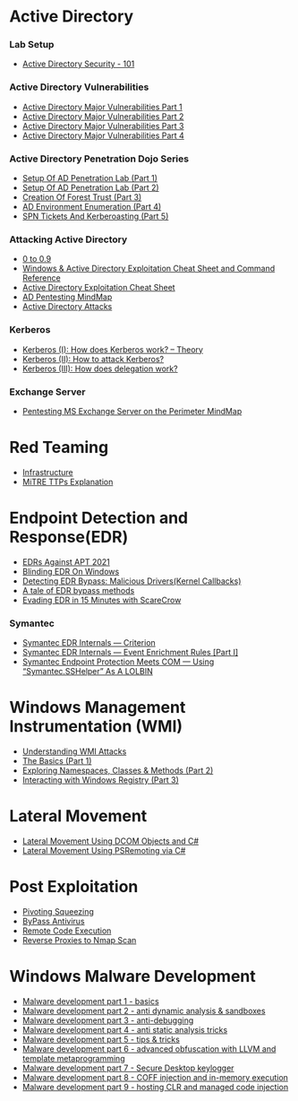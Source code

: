 # Active Directory 
### Lab Setup 
  - [Active Directory Security - 101](https://github.com/cfalta/adsec)
### Active Directory Vulnerabilities
  - [Active Directory Major Vulnerabilities Part 1](https://github.com/Virtual-Base/CyberSecurityKnowledgeBase/blob/main/Resources/Article%20-%20Active%20Directory%20Vulnerabilities%2C%20Part%201%20of%20the_%20XSS.is%20(ex%20DaMaGeLaB).pdf)
  - [Active Directory Major Vulnerabilities Part 2](https://github.com/Virtual-Base/CyberSecurityKnowledgeBase/blob/main/Resources/Article%20-%20Active%20Directory%20Vulnerabilities%2C%20Part%202%20of%20the%20_%20XSS.is%20(ex%20DaMaGeLaB).pdf)
  - [Active Directory Major Vulnerabilities Part 3](https://github.com/Virtual-Base/CyberSecurityKnowledgeBase/blob/main/Resources/Article%20-%20Active%20Directory%20Vulnerabilities%2C%20Part%203%20of%20the%20_%20XSS.is%20(ex%20DaMaGeLaB).pdf)
  - [Active Directory Major Vulnerabilities Part 4](https://github.com/Virtual-Base/CyberSecurityKnowledgeBase/blob/main/Resources/Article%20-%20Active%20Directory%20Vulnerabilities%2C%20Part%204%20of%20the%20_%20XSS.is%20(ex%20DaMaGeLaB).pdf)

### Active Directory Penetration Dojo Series
  - [Setup Of AD Penetration Lab (Part 1)](https://lmntrix.com/lab/active-directory-penetration-dojo-setup-of-ad-penetration-lab-part-1/)
  - [Setup Of AD Penetration Lab (Part 2)](https://lmntrix.com/lab/active-directory-penetration-dojo-setup-of-ad-penetration-lab-part-2/)
  - [Creation Of Forest Trust (Part 3)](https://lmntrix.com/lab/active-directory-penetration-dojo-creation-of-forest-trust-part-3/)
  - [AD Environment Enumeration (Part 4)](https://lmntrix.com/lab/active-directory-penetration-dojo-ad-environment-enumeration-1/)
  - [SPN Tickets And Kerberoasting (Part 5)](https://lmntrix.com/lab/active-directory-penetration-dojo-spn-tickets-and-kerberoasting/)

### Attacking Active Directory 
  - [0 to 0.9](https://zer1t0.gitlab.io/posts/attacking_ad/)
  - [Windows & Active Directory Exploitation Cheat Sheet and Command Reference](https://casvancooten.com/posts/2020/11/windows-active-directory-exploitation-cheat-sheet-and-command-reference/)
  - [Active Directory Exploitation Cheat Sheet](https://github.com/S1ckB0y1337/Active-Directory-Exploitation-Cheat-Sheet#active-directory-exploitation-cheat-sheet)
  - [AD Pentesting MindMap](https://github.com/Orange-Cyberdefense/arsenal/blob/master/mindmap/pentest_ad.png)
  - [Active Directory Attacks](https://github.com/swisskyrepo/PayloadsAllTheThings/blob/master/Methodology%20and%20Resources/Active%20Directory%20Attack.md#tools)

### Kerberos
  - [Kerberos (I): How does Kerberos work? – Theory](https://www.tarlogic.com/es/blog/como-funciona-kerberos/)
  - [Kerberos (II): How to attack Kerberos?](https://www.tarlogic.com/es/blog/como-atacar-kerberos/)
  - [Kerberos (III): How does delegation work?](https://www.tarlogic.com/es/blog/kerberos-iii-como-funciona-la-delegacion/)

### Exchange Server
  - [Pentesting MS Exchange Server on the Perimeter MindMap](https://github.com/Orange-Cyberdefense/arsenal/blob/master/mindmap/Pentesting_MS_Exchange_Server_on_the_Perimeter.png)

# Red Teaming 
  - [Infrastructure](https://github.com/mantvydasb/RedTeam-Tactics-and-Techniques/tree/master/offensive-security/red-team-infrastructure)
  - [MiTRE TTPs Explanation](https://github.com/mantvydasb/RedTeam-Tactics-and-Techniques/tree/master/offensive-security)

# Endpoint Detection and Response(EDR) 
  - [EDRs Against APT 2021](https://github.com/Virtual-Base/CyberSecurityKnowledgeBase/blob/main/Resources/EDR_Against_APT_2021.pdf)
  - [Blinding EDR On Windows](https://synzack.github.io/Blinding-EDR-On-Windows/)
  - [Detecting EDR Bypass: Malicious Drivers(Kernel Callbacks)](https://posts.bluraven.io/detecting-edr-bypass-malicious-drivers-kernel-callbacks-f5e6bf8f7481)
  - [A tale of EDR bypass methods](https://s3cur3th1ssh1t.github.io/A-tale-of-EDR-bypass-methods/)
  - [Evading EDR in 15 Minutes with ScareCrow](https://adamsvoboda.net/evading-edr-with-scarecrow/)
### Symantec
  - [Symantec EDR Internals — Criterion](https://nasbench.medium.com/symantec-edr-internals-criterion-fa49be4e21af)
  - [Symantec EDR Internals — Event Enrichment Rules [Part I]](https://nasbench.medium.com/symantec-edr-internals-event-enrichment-rules-part-i-b5e4340041a7)
  - [Symantec Endpoint Protection Meets COM — Using “Symantec.SSHelper” As A LOLBIN](https://nasbench.medium.com/symantec-endpoint-protection-meets-com-using-symantec-sshelper-as-a-lolbin-40d515a121ce)

# Windows Management Instrumentation (WMI)
  - [Understanding WMI Attacks](https://www.varonis.com/blog/wmi-windows-management-instrumentation/)
  - [The Basics (Part 1)](https://0xinfection.github.io/posts/wmi-basics-part-1/)
  - [Exploring Namespaces, Classes & Methods (Part 2)](https://0xinfection.github.io/posts/wmi-classes-methods-part-2/)
  - [Interacting with Windows Registry (Part 3)](https://0xinfection.github.io/posts/wmi-registry-part-3/)

# Lateral Movement
  - [Lateral Movement Using DCOM Objects and C#](https://github.com/klezVirus/klezVirus.github.io/tree/master/RedTeaming/LateralMovement/LateralMovementDCOM)
  - [Lateral Movement Using PSRemoting via C#](https://github.com/klezVirus/klezVirus.github.io/tree/master/RedTeaming/LateralMovement/LateralMovementPSRemoting)

# Post Exploitation 
  - [Pivoting Squeezing](https://github.com/Virtual-Base/CyberSecurityKnowledgeBase/blob/main/Resources/The_article_is_Pivoting_Squeezing_the_most_out_of_post-exploitation.pdf)
  - [ByPass Antivirus](https://github.com/Virtual-Base/CyberSecurityKnowledgeBase/blob/main/Resources/The%20article_is_F%23ck_da_Antivirus_How_to_bypass_antivirus_when_pentest.pdf)
  - [Remote Code Execution](https://github.com/Virtual-Base/CyberSecurityKnowledgeBase/blob/main/Resources/Article_Guide_to_Lateral_We_study_remote_code_execution_in_Windows_from_all_sides.pdf)
  - [Reverse Proxies to Nmap Scan](https://github.com/Virtual-Base/CyberSecurityKnowledgeBase/blob/main/Resources/Article%20-%20How_APTs_Use_Reverse_Proxies_to_Nmap_Scan_Internal_Networks.pdf)

# Windows Malware Development 
  - [Malware development part 1 - basics](https://0xpat.github.io/Malware_development_part_1/)
  - [Malware development part 2 - anti dynamic analysis & sandboxes](https://0xpat.github.io/Malware_development_part_2/)
  - [Malware development part 3 - anti-debugging](https://0xpat.github.io/Malware_development_part_3/)
  - [Malware development part 4 - anti static analysis tricks](https://0xpat.github.io/Malware_development_part_4/)
  - [Malware development part 5 - tips & tricks](https://0xpat.github.io/Malware_development_part_5/)
  - [Malware development part 6 - advanced obfuscation with LLVM and template metaprogramming](https://0xpat.github.io/Malware_development_part_6/)
  - [Malware development part 7 - Secure Desktop keylogger](https://0xpat.github.io/Malware_development_part_7/)
  - [Malware development part 8 - COFF injection and in-memory execution](https://0xpat.github.io/Malware_development_part_8/)
  - [Malware development part 9 - hosting CLR and managed code injection](https://0xpat.github.io/Malware_development_part_9/)
